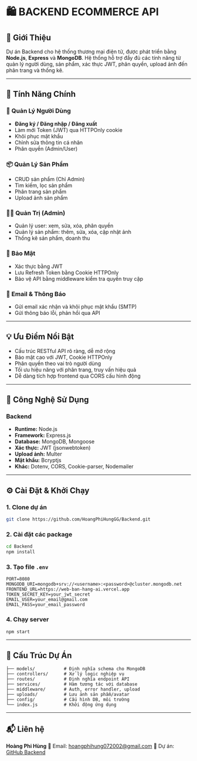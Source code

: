 # 🛍️ BACKEND ECOMMERCE API

## 📌 Giới Thiệu

Dự án Backend cho hệ thống thương mại điện tử, được phát triển bằng **Node.js**, **Express** và **MongoDB**. Hệ thống hỗ trợ đầy đủ các tính năng từ quản lý người dùng, sản phẩm, xác thực JWT, phân quyền, upload ảnh đến phân trang và thống kê.

---

## 🚀 Tính Năng Chính

### 👤 Quản Lý Người Dùng

* **Đăng ký / Đăng nhập / Đăng xuất**
* Làm mới Token (JWT) qua HTTPOnly cookie
* Khôi phục mật khẩu
* Chỉnh sửa thông tin cá nhân
* Phân quyền (Admin/User)

### 📦 Quản Lý Sản Phẩm

* CRUD sản phẩm (Chỉ Admin)
* Tìm kiếm, lọc sản phẩm
* Phân trang sản phẩm
* Upload ảnh sản phẩm

### 🧑‍💼 Quản Trị (Admin)

* Quản lý user: xem, sửa, xóa, phân quyền
* Quản lý sản phẩm: thêm, sửa, xóa, cập nhật ảnh
* Thống kê sản phẩm, doanh thu

### 🔐 Bảo Mật

* Xác thực bằng JWT
* Lưu Refresh Token bằng Cookie HTTPOnly
* Bảo vệ API bằng middleware kiểm tra quyền truy cập

### 📩 Email & Thông Báo

* Gửi email xác nhận và khôi phục mật khẩu (SMTP)
* Gửi thông báo lỗi, phản hồi qua API

---

## 💡 Ưu Điểm Nổi Bật

* Cấu trúc RESTful API rõ ràng, dễ mở rộng
* Bảo mật cao với JWT, Cookie HTTPOnly
* Phân quyền theo vai trò người dùng
* Tối ưu hiệu năng với phân trang, truy vấn hiệu quả
* Dễ dàng tích hợp frontend qua CORS cấu hình động

---

## 🧱 Công Nghệ Sử Dụng

### Backend

* **Runtime:** Node.js
* **Framework:** Express.js
* **Database:** MongoDB, Mongoose
* **Xác thực:** JWT (jsonwebtoken)
* **Upload ảnh:** Multer
* **Mật khẩu:** Bcryptjs
* **Khác:** Dotenv, CORS, Cookie-parser, Nodemailer

---

## ⚙️ Cài Đặt & Khởi Chạy

### 1. Clone dự án

```bash
git clone https://github.com/HoangPhiHungGG/Backend.git
```

### 2. Cài đặt các package

```bash
cd Backend
npm install
```

### 3. Tạo file `.env`

```env
PORT=8080
MONGODB_URI=mongodb+srv://<username>:<password>@cluster.mongodb.net
FRONTEND_URL=https://web-ban-hang-ai.vercel.app
TOKEN_SECRET_KEY=your_jwt_secret
EMAIL_USER=your_email@gmail.com
EMAIL_PASS=your_email_password
```

### 4. Chạy server

```bash
npm start
```

---

## 📁 Cấu Trúc Dự Án

```
├── models/           # Định nghĩa schema cho MongoDB
├── controllers/      # Xử lý logic nghiệp vụ
├── routes/           # Định nghĩa endpoint API
├── services/         # Hàm tương tác với database
├── middleware/       # Auth, error handler, upload
├── uploads/          # Lưu ảnh sản phẩm/avatar
├── config/           # Cấu hình DB, môi trường
└── index.js          # Khởi động ứng dụng
```

---

## 📬 Liên hệ

**Hoàng Phi Hùng**
📧 Email: [hoangphihung072002@gmail.com](mailto:hoangphihung072002@gmail.com)
🔗 Dự án: [GitHub Backend](https://github.com/HoangPhiHungGG/Backend.git)
